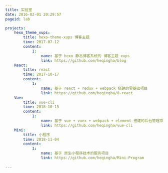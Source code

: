 ```yaml
---
title: 实验室
date: 2016-02-01 20:29:57
pageid: lab

projects:
    hexo_theme_xups:
        title: hexo-theme-xups 博客主题
        time: 2017-07-12
        content:
            1:
                name: 基于 hexo 静态博客系统的 博客主题 xups
                link: https://github.com/heqingha/blog
    React:
        title: react
        time: 2017-10-17
        content: 
            1:
                name: 基于 react + redux + webpack 搭建的零基础项目
                link: https://github.com/heqingha/0-react
    Vue:
        title: vue-cli
        time: 2018-10-15
        content: 
            1:        
                name: 基于 vue + vuex + webpack + element 搭建的后台管理项目
                link: https://github.com/heqingha/vue-cli 
    Mini:
        title: 小程序
        time: 2018-11-04
        content: 
            1:        
                name: 基于 原生小程序技术的服务项目
                link: https://github.com/heqingha/Mini-Program
    
---
```


